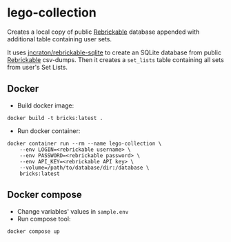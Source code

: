 # lego-collection

Creates a local copy of public [Rebrickable](https://rebrickable.com) database appended with additional table containing user sets.

It uses [jncraton/rebrickable-sqlite](https://github.com/jncraton/rebrickable-sqlite) to create an SQLite database from public [Rebrickable](https://rebrickable.com) csv-dumps. Then it creates a `set_lists` table containing all sets from user's Set Lists.

## Docker

- Build docker image:
```
docker build -t bricks:latest . 
```
- Run docker container:
```
docker container run --rm --name lego-collection \
    --env LOGIN=<rebrickable username> \
    --env PASSWORD=<rebrickable password> \
    --env API_KEY=<rebrickable API key> \
    --volume=/path/to/database/dir:/database \
    bricks:latest
```

## Docker compose

- Change variables' values in `sample.env`
- Run compose tool:
```
docker compose up

